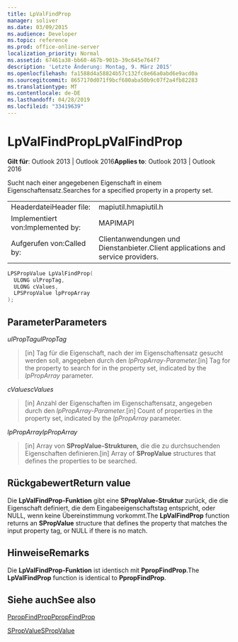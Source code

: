 ```yaml
---
title: LpValFindProp
manager: soliver
ms.date: 03/09/2015
ms.audience: Developer
ms.topic: reference
ms.prod: office-online-server
localization_priority: Normal
ms.assetid: 67461a38-bb60-467b-901b-39c645e764f7
description: 'Letzte Änderung: Montag, 9. März 2015'
ms.openlocfilehash: fa1588d4a58824b57c132fc8e66a0abd6e9acd0a
ms.sourcegitcommit: 8657170d071f9bcf680aba50b9c07f2a4fb82283
ms.translationtype: MT
ms.contentlocale: de-DE
ms.lasthandoff: 04/28/2019
ms.locfileid: "33419639"
---
```

# <a name="lpvalfindprop"></a><span data-ttu-id="bcbd0-103">LpValFindProp</span><span class="sxs-lookup"><span data-stu-id="bcbd0-103">LpValFindProp</span></span>

  
  
<span data-ttu-id="bcbd0-104">**Gilt für**: Outlook 2013 | Outlook 2016</span><span class="sxs-lookup"><span data-stu-id="bcbd0-104">**Applies to**: Outlook 2013 | Outlook 2016</span></span> 
  
<span data-ttu-id="bcbd0-105">Sucht nach einer angegebenen Eigenschaft in einem Eigenschaftensatz.</span><span class="sxs-lookup"><span data-stu-id="bcbd0-105">Searches for a specified property in a property set.</span></span>
  
|||
|:-----|:-----|
|<span data-ttu-id="bcbd0-106">Headerdatei</span><span class="sxs-lookup"><span data-stu-id="bcbd0-106">Header file:</span></span>  <br/> |<span data-ttu-id="bcbd0-107">mapiutil.h</span><span class="sxs-lookup"><span data-stu-id="bcbd0-107">mapiutil.h</span></span>  <br/> |
|<span data-ttu-id="bcbd0-108">Implementiert von:</span><span class="sxs-lookup"><span data-stu-id="bcbd0-108">Implemented by:</span></span>  <br/> |<span data-ttu-id="bcbd0-109">MAPI</span><span class="sxs-lookup"><span data-stu-id="bcbd0-109">MAPI</span></span>  <br/> |
|<span data-ttu-id="bcbd0-110">Aufgerufen von:</span><span class="sxs-lookup"><span data-stu-id="bcbd0-110">Called by:</span></span>  <br/> |<span data-ttu-id="bcbd0-111">Clientanwendungen und Dienstanbieter.</span><span class="sxs-lookup"><span data-stu-id="bcbd0-111">Client applications and service providers.</span></span>  <br/> |
   
```cpp
LPSPropValue LpValFindProp(
  ULONG ulPropTag,
  ULONG cValues,
  LPSPropValue lpPropArray
);
```

## <a name="parameters"></a><span data-ttu-id="bcbd0-112">Parameter</span><span class="sxs-lookup"><span data-stu-id="bcbd0-112">Parameters</span></span>

 <span data-ttu-id="bcbd0-113">_ulPropTag_</span><span class="sxs-lookup"><span data-stu-id="bcbd0-113">_ulPropTag_</span></span>
  
> <span data-ttu-id="bcbd0-114">[in] Tag für die Eigenschaft, nach der im Eigenschaftensatz gesucht werden soll, angegeben durch den _lpPropArray-Parameter._</span><span class="sxs-lookup"><span data-stu-id="bcbd0-114">[in] Tag for the property to search for in the property set, indicated by the  _lpPropArray_ parameter.</span></span> 
    
 <span data-ttu-id="bcbd0-115">_cValues_</span><span class="sxs-lookup"><span data-stu-id="bcbd0-115">_cValues_</span></span>
  
> <span data-ttu-id="bcbd0-116">[in] Anzahl der Eigenschaften im Eigenschaftensatz, angegeben durch den _lpPropArray-Parameter._</span><span class="sxs-lookup"><span data-stu-id="bcbd0-116">[in] Count of properties in the property set, indicated by the  _lpPropArray_ parameter.</span></span> 
    
 <span data-ttu-id="bcbd0-117">_lpPropArray_</span><span class="sxs-lookup"><span data-stu-id="bcbd0-117">_lpPropArray_</span></span>
  
> <span data-ttu-id="bcbd0-118">[in] Array von **SPropValue-Strukturen,** die die zu durchsuchenden Eigenschaften definieren.</span><span class="sxs-lookup"><span data-stu-id="bcbd0-118">[in] Array of **SPropValue** structures that defines the properties to be searched.</span></span> 
    
## <a name="return-value"></a><span data-ttu-id="bcbd0-119">Rückgabewert</span><span class="sxs-lookup"><span data-stu-id="bcbd0-119">Return value</span></span>

<span data-ttu-id="bcbd0-120">Die **LpValFindProp-Funktion** gibt eine **SPropValue-Struktur** zurück, die die Eigenschaft definiert, die dem Eingabeeigenschaftstag entspricht, oder NULL, wenn keine Übereinstimmung vorkommt.</span><span class="sxs-lookup"><span data-stu-id="bcbd0-120">The **LpValFindProp** function returns an **SPropValue** structure that defines the property that matches the input property tag, or NULL if there is no match.</span></span> 
  
## <a name="remarks"></a><span data-ttu-id="bcbd0-121">Hinweise</span><span class="sxs-lookup"><span data-stu-id="bcbd0-121">Remarks</span></span>

<span data-ttu-id="bcbd0-122">Die **LpValFindProp-Funktion** ist identisch mit **PpropFindProp**.</span><span class="sxs-lookup"><span data-stu-id="bcbd0-122">The **LpValFindProp** function is identical to **PpropFindProp**.</span></span>
  
## <a name="see-also"></a><span data-ttu-id="bcbd0-123">Siehe auch</span><span class="sxs-lookup"><span data-stu-id="bcbd0-123">See also</span></span>



[<span data-ttu-id="bcbd0-124">PpropFindProp</span><span class="sxs-lookup"><span data-stu-id="bcbd0-124">PpropFindProp</span></span>](ppropfindprop.md)
  
[<span data-ttu-id="bcbd0-125">SPropValue</span><span class="sxs-lookup"><span data-stu-id="bcbd0-125">SPropValue</span></span>](spropvalue.md)


